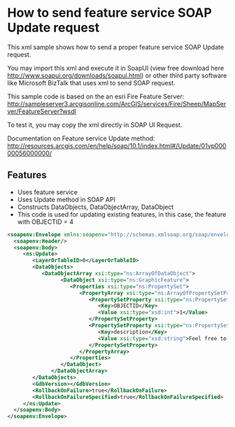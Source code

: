 # How to send feature service SOAP Update request 
This xml sample shows how to send a proper feature service SOAP Update request.

You may import this xml and execute it in SoapUI (view free download here http://www.soapui.org/downloads/soapui.html) or other third party software like Microsoft BizTalk that uses xml to send SOAP request.

This sample code is based on the an esri Fire Feature Server:
http://sampleserver3.arcgisonline.com/ArcGIS/services/Fire/Sheep/MapServer/FeatureServer?wsdl

To test it, you may copy the xml directly in SOAP UI Request.

Documentation on Feature service Update method:
http://resources.arcgis.com/en/help/soap/10.1/index.html#/Update/01vp00000056000000/

## Features
* Uses feature service
* Uses Update method in SOAP API
* Constructs DataObjects, DataObjectArray, DataObject 
* This code is used for updating existing features, in this case, the feature with OBJECTID = 4


```xml
<soapenv:Envelope xmlns:soapenv="http://schemas.xmlsoap.org/soap/envelope/" xmlns:xsi="http://www.w3.org/2001/XMLSchema-instance" xmlns:ns="http://www.esri.com/schemas/ArcGIS/10.1" xmlns:xsd="http://www.w3.org/2001/XMLSchema">
  <soapenv:Header/>
  <soapenv:Body>
     <ns:Update>
        <LayerOrTableID>0</LayerOrTableID>
        <DataObjects>
           <DataObjectArray xsi:type="ns:ArrayOfDataObject">
                 <DataObject xsi:type="ns:GraphicFeature">
                    <Properties xsi:type="ns:PropertySet">
                       <PropertyArray xsi:type="ns:ArrayOfPropertySetProperty">
                          <PropertySetProperty xsi:type="ns:PropertySetProperty">
                             <Key>OBJECTID</Key>
                             <Value xsi:type="xsd:int">1</Value>
                          </PropertySetProperty>
                          <PropertySetProperty xsi:type="ns:PropertySetProperty">
                             <Key>description</Key>
                             <Value xsi:type="xsd:string">Feel free to Change it</Value>
                          </PropertySetProperty>
                       </PropertyArray>
                    </Properties>
                 </DataObject>
              </DataObjectArray>
        </DataObjects>
        <GdbVersion></GdbVersion>
        <RollbackOnFailure>true</RollbackOnFailure>
        <RollbackOnFailureSpecified>true</RollbackOnFailureSpecified>
     </ns:Update>
  </soapenv:Body>
</soapenv:Envelope>
```
